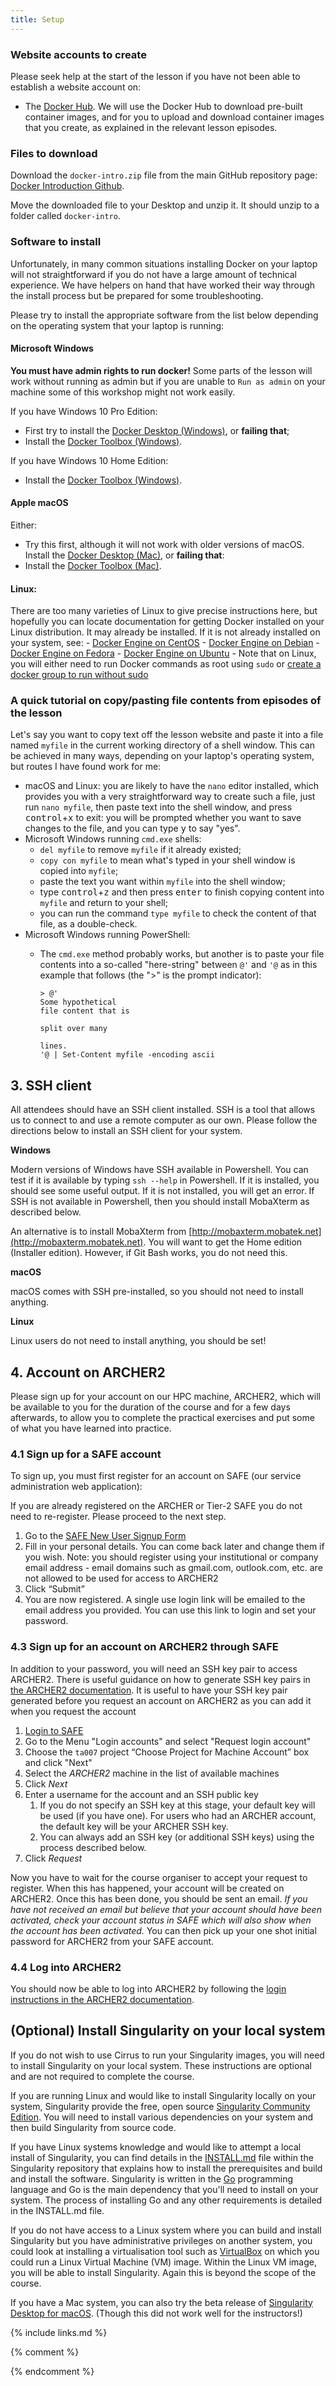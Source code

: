 ```yaml
---
title: Setup
---
```

### Website accounts to create
Please seek help at the start of the lesson if you have not been able to establish a website account on:
- The [Docker Hub](http://hub.docker.com). We will use the Docker Hub to download pre-built container images, and for you to upload and download container images that you create, as explained in the relevant lesson episodes.

### Files to download

Download the `docker-intro.zip` file from the main GitHub repository page: 
[Docker Introduction Github](https://github.com/carpentries-incubator/docker-introduction/). 

Move the downloaded file to your Desktop and unzip it. It should unzip to a folder called `docker-intro`. 

### Software to install
Unfortunately, in many common situations installing Docker on your laptop will not straightforward if you do not have a large amount of technical experience. We have helpers on hand that have worked their way through the install process but be prepared for some troubleshooting.

Please try to install the appropriate software from the list below depending on the operating system that your laptop is running:
#### Microsoft Windows
**You must have admin rights to run docker!** Some parts of the lesson will work without running as admin but if you are unable to `Run as admin` on your machine some of this workshop might not work easily.

If you have Windows 10 Pro Edition:
 - First try to install the [Docker Desktop (Windows)](https://hub.docker.com/editions/community/docker-ce-desktop-windows), or **failing that**;
 - Install the [Docker Toolbox (Windows)](https://docs.docker.com/toolbox/toolbox_install_windows/).

If you have Windows 10 Home Edition:
 - Install the [Docker Toolbox (Windows)](https://docs.docker.com/toolbox/toolbox_install_windows/).

#### Apple macOS
Either:
 - Try this first, although it will not work with older versions of macOS. Install the [Docker Desktop (Mac)](https://hub.docker.com/editions/community/docker-ce-desktop-mac), or **failing that**:
 - Install the [Docker Toolbox (Mac)](https://docs.docker.com/toolbox/toolbox_install_mac/).

#### Linux:
There are too many varieties of Linux to give precise instructions here, but hopefully you can locate documentation for getting Docker installed on your Linux distribution. It may already be installed. If it is not already installed on your system, see:
    - [Docker Engine on CentOS](https://docs.docker.com/install/linux/docker-ce/centos/)
    - [Docker Engine on Debian](https://docs.docker.com/install/linux/docker-ce/debian/)
    - [Docker Engine on Fedora](https://docs.docker.com/install/linux/docker-ce/fedora/)
    - [Docker Engine on Ubuntu](https://docs.docker.com/install/linux/docker-ce/ubuntu/)
    - Note that on Linux, you will either need to run Docker commands as root using `sudo` or [create a docker group to run without sudo](https://docs.docker.com/engine/install/linux-postinstall/#manage-docker-as-a-non-root-user)


### A quick tutorial on copy/pasting file contents from episodes of the lesson
Let's say you want to copy text off the lesson website and paste it into a file named `myfile` in the current working directory of a shell window. This can be achieved in many ways, depending on your laptop's operating system, but routes I have found work for me:
- macOS and Linux: you are likely to have the `nano` editor installed, which provides you with a very straightforward way to create such a file, just run `nano myfile`, then paste text into the shell window, and press <kbd>control</kbd>+<kbd>x</kbd> to exit: you will be prompted whether you want to save changes to the file, and you can type <kbd>y</kbd> to say "yes".
- Microsoft Windows running `cmd.exe` shells:
  - `del myfile` to remove `myfile` if it already existed;
  - `copy con myfile` to mean what's typed in your shell window is copied into `myfile`;
  - paste the text you want within `myfile` into the shell window;
  - type <kbd>control</kbd>+<kbd>z</kbd> and then press <kbd>enter</kbd> to finish copying content into `myfile` and return to your shell;
  - you can run the command `type myfile` to check the content of that file, as a double-check.
- Microsoft Windows running PowerShell:
  - The `cmd.exe` method probably works, but another is to paste your file contents into a so-called "here-string" between `@'` and `'@` as in this example that follows (the ">" is the prompt indicator):

        > @'
        Some hypothetical
        file content that is

        split over many

        lines.
        '@ | Set-Content myfile -encoding ascii

## 3. SSH client

All attendees should have an SSH client installed.
SSH is a tool that allows us to connect to and use a remote computer as our own.
Please follow the directions below to install an SSH client for your system.

**Windows**

Modern versions of Windows have SSH available in Powershell. You can test if it is available by typing `ssh --help` in Powershell. If it is
installed, you should see some useful output. If it is not installed, you will get an error. If SSH is not available in Powershell, then
you should install MobaXterm as described below.

An alternative is to install MobaXterm from [http://mobaxterm.mobatek.net](http://mobaxterm.mobatek.net). You will want to get the Home edition (Installer edition). However, if Git Bash works, you do not need this.

**macOS**

macOS comes with SSH pre-installed, so you should not need to install anything.

**Linux**

Linux users do not need to install anything, you should be set!

## 4. Account on ARCHER2

Please sign up for your account on our HPC machine, ARCHER2, which will be available to
you for the duration of the course and for a few days afterwards, to allow you to
complete the practical exercises and put some of what you have learned into practice.

### 4.1 Sign up for a SAFE account

To sign up, you must first register for an account on SAFE (our service administration
web application):

If you are already registered on the ARCHER or Tier-2 SAFE you do not need to re-register. Please proceed to the next step.

1. Go to the [SAFE New User Signup Form](https://safe.epcc.ed.ac.uk/signup.jsp)
2. Fill in your personal details. You can come back later and change them if you wish. Note: you should register using your institutional or company email address - email domains such as gmail.com, outlook.com, etc. are not allowed to be used for access to ARCHER2
3. Click “Submit”
4. You are now registered. A single use login link will be emailed to the email address you provided. You can use this link to login and set your password.

### 4.3 Sign up for an account on ARCHER2 through SAFE

In addition to your password, you will need an SSH key pair to access ARCHER2. There is useful guidance on how
to generate SSH key pairs in [the ARCHER2 documentation](https://docs.archer2.ac.uk/user-guide/connecting/#ssh-key-pairs).
It is useful to have your SSH key pair generated before you request an account on ARCHER2 as you can add it when 
you request the account

1. [Login to SAFE](https://safe.epcc.ed.ac.uk)
2. Go to the Menu "Login accounts" and select "Request login account"
3. Choose the `ta007` project “Choose Project for Machine Account” box and click "Next"
4.  Select the *ARCHER2* machine in the list of available machines
5.  Click *Next*
6.  Enter a username for the account and an SSH public
    key
    1.  If you do not specify an SSH key at this stage, your default
        key will be used (if you have one). For users who had an ARCHER
        account, the default key will be your ARCHER SSH key.
    2.  You can always add an SSH key (or additional SSH keys) using
        the process described below.
7.  Click *Request*

Now you have to wait for the course organiser to accept your request to register. When this has happened, your account will be created on ARCHER2.
Once this has been done, you should be sent an email. _If you have not received an email but believe that your account should have been activated, check your account status in SAFE which will also show when the account has been activated._ You can then pick up your one shot initial password for ARCHER2 from your SAFE account.

### 4.4 Log into ARCHER2

You should now be able to log into ARCHER2 by following the [login instructions in the ARCHER2 documentation](https://docs.archer2.ac.uk/user-guide/connecting/#ssh-clients).

## (Optional) Install Singularity on your local system

If you do not wish to use Cirrus to run your Singularity images, you will need to install Singularity on
your local system. These instructions are optional and are not required to complete the course.

If you are running Linux and would like to install Singularity locally on your system, Singularity provide the free, open source [Singularity Community Edition](https://sylabs.io/singularity/). You will need to install various dependencies on your system and then build Singularity from source code.

If you have Linux systems knowledge and would like to attempt a local install of Singularity, you can find details in the [INSTALL.md](https://github.com/sylabs/singularity/blob/master/INSTALL.md) file within the Singularity repository that explains how to install the prerequisites and build and install the software. Singularity is written in the [Go](https://golang.org/) programming language and Go is the main dependency that you'll need to install on your system. The process of installing Go and any other requirements is detailed in the INSTALL.md file.

If you do not have access to a Linux system where you can build and install Singularity but you have administrative privileges on another system, you could look at installing a virtualisation tool such as [VirtualBox](https://www.virtualbox.org/) on which you could run a Linux Virtual Machine (VM) image. Within the Linux VM image, you will be able to install Singularity. Again this is beyond the scope of the course.

If you have a Mac system, you can also try the beta release of [Singularity Desktop for macOS](https://sylabs.io/singularity-desktop-macos/). (Though this did not work well for the instructors!)


{% include links.md %}

{% comment %}
<!--  LocalWords:  myfile kbd links.md md endcomment
-->
{% endcomment %}

